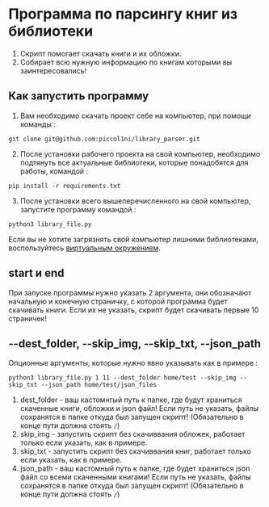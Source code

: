 # Программа по парсингу книг из библиотеки
1. Скрипт помогает скачать книги и их обложки.
2. Собирает всю нужную информацию по книгам которыми вы заинтересовались!

## Как запустить программу
1. Вам необходимо скачать проект себе на компьютер, при помощи команды :
```
git clone git@github.com:piccol1ni/library_parser.git
```
2. После установки рабочего проекта на свой компьютер, необходимо подтянуть все актуальные библиотеки, которые понадобятся для работы, командой :
```
pip install -r requirements.txt
```
3. После установки всего вышеперечисленного на свой компьютер, запустите программу командой :
```
python3 library_file.py
```
Если вы не хотите загрязнять свой компьютер лишними библиотеками, воспользуйтесь [виртуальным окружением](https://habr.com/ru/post/157287/).

## start и end

При запуске программы нужно указать 2 аргумента, они обозначают начальную и конечную страничку, с которой программа будет скачивать книги. Если их не указать, скрипт будет скачивать первые 10 страничек!

## --dest_folder, --skip_img, --skip_txt, --json_path
Опционные аргументы, которые нужно явно указывать как в примере :
```
python3 library_file.py 1 11 --dest_folder home/test --skip_img --skip_txt --json_path home/test/json_files
```
1. dest_folder - ваш кастомнгый путь к папке, где будут храниться скаченные книги, обложки и json файл! Если путь не указать, файлы сохранятся в папке откуда был запущен скрипт! (Обязательно в конце пути должна стоять `/`)
2. skip_img - запустить скрипт без скачиввания обложек, работает только если указать, как в примере.
3. skip_txt - запустить скрипт без скачиввания книг, работает только если указать, как в примере.
4. json_path - ваш кастомный путь к папке, где будет храниться json файл со всеми скаченными книгами! Если путь не указать, файлы сохранятся в папке откуда был запущен скрипт! (Обязательно в конце пути должна стоять `/`)

